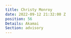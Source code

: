 ```yaml
---
title: Christy Monroy
date: 2022-09-12 21:32:00 Z
position: 56
Details: Akamai
Section: advisory
---
```


